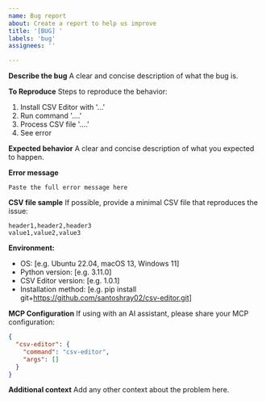 ```yaml
---
name: Bug report
about: Create a report to help us improve
title: '[BUG] '
labels: 'bug'
assignees: ''

---
```


**Describe the bug**
A clear and concise description of what the bug is.

**To Reproduce**
Steps to reproduce the behavior:

1. Install CSV Editor with '...'
2. Run command '....'
3. Process CSV file '....'
4. See error

**Expected behavior**
A clear and concise description of what you expected to happen.

**Error message**

```
Paste the full error message here
```

**CSV file sample**
If possible, provide a minimal CSV file that reproduces the issue:

```csv
header1,header2,header3
value1,value2,value3
```

**Environment:**

- OS: [e.g. Ubuntu 22.04, macOS 13, Windows 11]
- Python version: [e.g. 3.11.0]
- CSV Editor version: [e.g. 1.0.1]
- Installation method: [e.g. pip install git+https://github.com/santoshray02/csv-editor.git]

**MCP Configuration**
If using with an AI assistant, please share your MCP configuration:

```json
{
  "csv-editor": {
    "command": "csv-editor",
    "args": []
  }
}
```

**Additional context**
Add any other context about the problem here.
